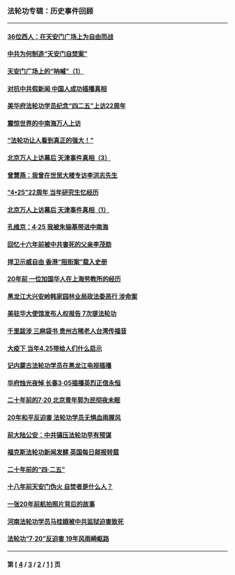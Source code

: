 ### 法轮功专辑：历史事件回顾
---
#### [36位西人：在天安门广场上为自由而战](../../pages/nf5793/n13390029.md?02210430) 
#### [中共为何制造“天安门自焚案”](../../pages/nf5793/n13183270.md?02210430) 
#### [天安门广场上的“呐喊”（1）](../../pages/nf5793/n13105277.md?02210430) 
#### [对抗中共假新闻 中国人成功插播真相](../../pages/nf5793/n12910618.md?02210430) 
#### [美华府法轮功学员纪念“四二五”上访22周年](../../pages/nf5793/n12904445.md?02210430) 
#### [震惊世界的中南海万人上访](../../pages/nf5793/n12903976.md?02210430) 
#### [“法轮功让人看到真正的强大！”](../../pages/nf5793/n12903195.md?02210430) 
#### [北京万人上访幕后 天津事件真相（3）](../../pages/nf5793/n12902807.md?02210430) 
#### [曾慧燕：我曾在世贸大楼专访李洪志先生](../../pages/nf5793/n12898729.md?02210430) 
#### [“4•25”22周年 当年研究生忆经历](../../pages/nf5793/n12894152.md?02210430) 
#### [北京万人上访幕后 天津事件真相（1）](../../pages/nf5793/n12885174.md?02210430) 
#### [孔维京：4·25 我被朱镕基带进中南海](../../pages/nf5793/n12864987.md?02210430) 
#### [回忆十六年前被中共害死的父亲李茂勋](../../pages/nf5793/n12880270.md?02210430) 
#### [捍卫示威自由 香港“阻街案”载入史册](../../pages/nf5793/n12811245.md?02210430) 
#### [20年前 一位加国华人在上海劳教所的经历](../../pages/nf5793/n12707932.md?02210430) 
#### [黑龙江大兴安岭韩家园林业局政法委恶行 涉命案](../../pages/nf5793/n12622815.md?02210430) 
#### [美驻华大使馆发布人权报告 7次提法轮功](../../pages/nf5793/n12520541.md?02210430) 
#### [千里跋涉 三麻袋书 贵州古稀老人台湾传福音](../../pages/nf5793/n12198750.md?02210430) 
#### [大疫下 当年4.25带给人们什么启示](../../pages/nf5793/n12058565.md?02210430) 
#### [记内蒙古法轮功学员在黑龙江电视插播](../../pages/nf5793/n11699194.md?02210430) 
#### [华府烛光夜悼 长春3·05插播英烈正信永恒](../../pages/nf5793/n11397432.md?02210430) 
#### [二十年前的7·20 北京青年郭为民彻夜未眠](../../pages/nf5793/n11354195.md?02210430) 
#### [20年和平反迫害 法轮功学员无惧血雨腥风](../../pages/nf5793/n11348279.md?02210430) 
#### [前大陆公安：中共镇压法轮功早有预谋](../../pages/nf5793/n11352168.md?02210430) 
#### [福克斯法轮功新闻发酵  英国每日邮报转载](../../pages/nf5793/n11285952.md?02210430) 
#### [二十年前的“四·二五”](../../pages/nf5793/n11207639.md?02210430) 
#### [十八年前天安门伪火 自焚者是什么人？](../../pages/nf5793/n10996556.md?02210430) 
#### [一张20年前航拍照片背后的故事](../../pages/nf5793/n10693797.md?02210430) 
#### [河南法轮功学员马桂娥被中共监狱迫害致死](../../pages/nf5793/n10684974.md?02210430) 
#### [法轮功“7‧20”反迫害 19年风雨崎岖路](../../pages/nf5793/n10570834.md?02210430) 

---
#### 第 [ [4](./4.md?02210430) / [3](./3.md?02210430) / [2](./2.md?02210430) / [1](./1.md?02210430) ] 页

